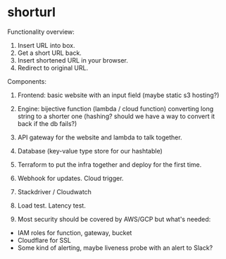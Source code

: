 # shorturl

Functionality overview:
1. Insert URL into box.
2. Get a short URL back.
3. Insert shortened URL in your browser.
4. Redirect to original URL.

Components:
1. Frontend: basic website with an input field (maybe static s3 hosting?)
2. Engine: bijective function (lambda / cloud function) converting long string to a shorter one (hashing? should we have a way to convert it back if the db fails?)
3. API gateway for the website and lambda to talk together.
4. Database (key-value type store for our hashtable)
5. Terraform to put the infra together and deploy for the first time.
6. Webhook for updates. Cloud trigger.
7. Stackdriver / Cloudwatch
8. Load test. Latency test.

9. Most security should be covered by AWS/GCP but what's needed:
- IAM roles for function, gateway, bucket
- Cloudflare for SSL
- Some kind of alerting, maybe liveness probe with an alert to Slack?


